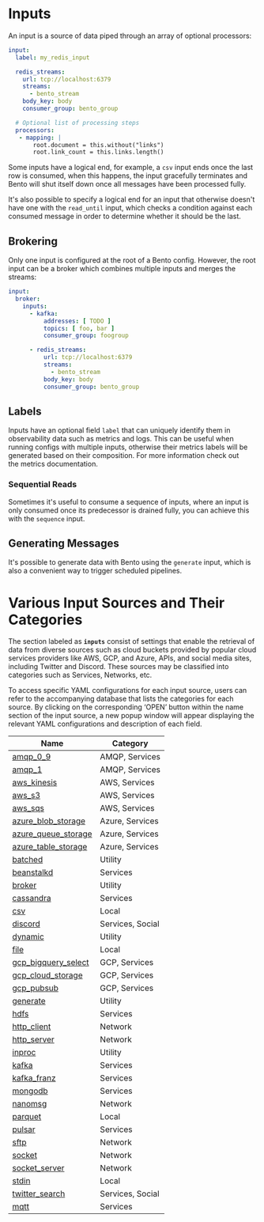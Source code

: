# Inputs

An input is a source of data piped through an array of optional processors:

```yaml
input:
  label: my_redis_input

  redis_streams:
    url: tcp://localhost:6379
    streams:
      - bento_stream
    body_key: body
    consumer_group: bento_group

  # Optional list of processing steps
  processors:
   - mapping: |
       root.document = this.without("links")
       root.link_count = this.links.length()
```

Some inputs have a logical end, for example, a `csv` input ends once the last row is consumed, when this happens, the input gracefully terminates and Bento will shut itself down once all messages have been processed fully.

It's also possible to specify a logical end for an input that otherwise doesn't have one with the `read_until` input, which checks a condition against each consumed message in order to determine whether it should be the last.

## Brokering

Only one input is configured at the root of a Bento config. However, the root input can be a broker which combines multiple inputs and merges the streams:

```yaml
input:
  broker:
    inputs:
      - kafka:
          addresses: [ TODO ]
          topics: [ foo, bar ]
          consumer_group: foogroup

      - redis_streams:
          url: tcp://localhost:6379
          streams:
            - bento_stream
          body_key: body
          consumer_group: bento_group
```

## Labels

Inputs have an optional field `label` that can uniquely identify them in observability data such as metrics and logs. This can be useful when running configs with multiple inputs, otherwise their metrics labels will be generated based on their composition. For more information check out the metrics documentation.

### Sequential Reads

Sometimes it's useful to consume a sequence of inputs, where an input is only consumed once its predecessor is drained fully, you can achieve this with the `sequence` input.

## Generating Messages

It's possible to generate data with Bento using the `generate` input, which is also a convenient way to trigger scheduled pipelines.

# Various Input Sources and Their Categories

The section labeled as **`inputs`** consist of settings that enable the retrieval of data from diverse sources such as cloud buckets provided by popular cloud services providers like AWS, GCP, and Azure, APIs, and social media sites, including Twitter and Discord. These sources may be classified into categories such as Services, Networks, etc.

To access specific YAML configurations for each input source, users can refer to the accompanying database that lists the categories for each source. By clicking on the corresponding ‘OPEN’ button within the name section of the input source, a new popup window will appear displaying the relevant YAML configurations and description of each field.


<center>

|Name|Category|
|---|---|
|[amqp_0_9](/resources/stacks/bento/components/inputs/amqp_0_9/)|AMQP, Services|
|[amqp_1](/resources/stacks/bento/components/inputs/amqp_1/)|AMQP, Services|
|[aws_kinesis](/resources/stacks/bento/components/inputs/aws_kinesis/)|AWS, Services|
|[aws_s3](/resources/stacks/bento/components/inputs/aws_s3/)|AWS, Services|
|[aws_sqs](/resources/stacks/bento/components/inputs/aws_sqs/)|AWS, Services|
|[azure_blob_storage](/resources/stacks/bento/components/inputs/azure_blob_storage/)|Azure, Services|
|[azure_queue_storage](/resources/stacks/bento/components/inputs/azure_queue_storage/)|Azure, Services|
|[azure_table_storage](/resources/stacks/bento/components/inputs/azure_table_storage/)|Azure, Services|
|[batched](/resources/stacks/bento/components/inputs/batched/)|Utility|
|[beanstalkd](/resources/stacks/bento/components/inputs/beanstalkd/)|Services|
|[broker](/resources/stacks/bento/components/inputs/broker/)|Utility|
|[cassandra](/resources/stacks/bento/components/inputs/cassandra/)|Services|
|[csv](/resources/stacks/bento/components/inputs/csv/)|Local|
|[discord](/resources/stacks/bento/components/inputs/discord/)|Services, Social|
|[dynamic](/resources/stacks/bento/components/inputs/dynamic/)|Utility|
|[file](/resources/stacks/bento/components/inputs/file/)|Local|
|[gcp_bigquery_select](/resources/stacks/bento/components/inputs/gcp_bigquery_select/)|GCP, Services|
|[gcp_cloud_storage](/resources/stacks/bento/components/inputs/gcp_cloud_storage/)|GCP, Services|
|[gcp_pubsub](/resources/stacks/bento/components/inputs/gcp_pubsub/)|GCP, Services|
|[generate](/resources/stacks/bento/components/inputs/generate/)|Utility|
|[hdfs](/resources/stacks/bento/components/inputs/hdfs/)|Services|
|[http_client](/resources/stacks/bento/components/inputs/http_client/)|Network|
|[http_server](/resources/stacks/bento/components/inputs/http_server/)|Network|
|[inproc](/resources/stacks/bento/components/inputs/inproc/)|Utility|
|[kafka](/resources/stacks/bento/components/inputs/kafka/)|Services|
|[kafka_franz](/resources/stacks/bento/components/inputs/kafka_franz/)|Services|
|[mongodb](/resources/stacks/bento/components/inputs/mongodb/)|Services|
|[nanomsg](/resources/stacks/bento/components/inputs/nanomsg/)|Network|
|[parquet](/resources/stacks/bento/components/inputs/parquet/)|Local|
|[pulsar](/resources/stacks/bento/components/inputs/pulsar/)|Services|
|[sftp](/resources/stacks/bento/components/inputs/sftp/)|Network|
|[socket](/resources/stacks/bento/components/inputs/socket/)|Network|
|[socket_server](/resources/stacks/bento/components/inputs/socket_server/)|Network|
|[stdin](/resources/stacks/bento/components/inputs/stdin/)|Local|
|[twitter_search](/resources/stacks/bento/components/inputs/twitter_search/)|Services, Social|
|[mqtt](/resources/stacks/bento/components/inputs/mqtt/)|Services|

</center>